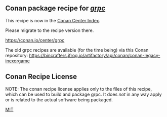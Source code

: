 ## Conan package recipe for [*grpc*](https://github.com/grpc/grpc)


This recipe is now in the [Conan Center Index](https://github.com/conan-io/conan-center-index/).

Please migrate to the recipe version there.

https://conan.io/center/grpc


The old grpc recipes are available (for the time being) via this Conan repository: https://bincrafters.jfrog.io/artifactory/api/conan/conan-legacy-inexorgame



## Conan Recipe License

NOTE: The conan recipe license applies only to the files of this recipe, which can be used to build and package grpc.
It does *not* in any way apply or is related to the actual software being packaged.

[MIT](LICENSE.md)
